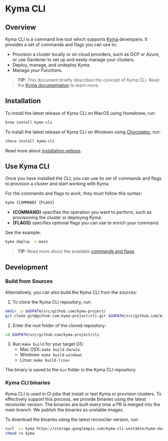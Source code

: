 # Kyma CLI

## Overview

Kyma CLI is a command line tool which supports [Kyma](https://github.com/kyma-project/kyma) developers. It provides a set of commands and flags you can use to:

- Provision a cluster locally or on cloud providers, such as GCP or Azure, or use Gardener to set up and easily manage your clusters.
- Deploy, manage, and undeploy Kyma.
- Manage your Functions.

>**TIP:** This document briefly describes the concept of Kyma CLI. Read the [Kyma documentation](https://kyma-project.io/#/01-overview/ui/README?id=kyma-cli) to learn more.

## Installation

To install the latest release of Kyma CLI on MacOS using Homebrew, run:

```bash
brew install kyma-cli
```

To install the latest release of Kyma CLI on Windows using [Chocolatey](https://www.chocolatey.org), run:

```PowerShell
choco install kyma-cli
```

Read more about [installation options](https://kyma-project.io/#/04-operation-guides/operations/01-install-kyma-CLI).

## Use Kyma CLI

Once you have installed the CLI, you can use its set of commands and flags to provision a cluster and start working with Kyma.

For the commands and flags to work, they must follow this syntax:

```bash
kyma {COMMAND} {FLAGS}
```

- **{COMMAND}** specifies the operation you want to perform, such as provisioning the cluster or deploying Kyma.
- **{FLAGS}** specifies optional flags you can use to enrich your command.

See the example:

```bash
kyma deploy -s main
```

>**TIP:** Read more about the available [commands and flags](https://github.com/kyma-project/cli/tree/main/docs/gen-docs).

## Development

### Build from Sources

Alternatively, you can also build the Kyma CLI from the sources:

1. To clone the Kyma CLI repository, run:

```bash
mkdir -p $GOPATH/src/github.com/kyma-project/
git clone git@github.com:kyma-project/cli.git $GOPATH/src/github.com/kyma-project/cli
```

2. Enter the root folder of the cloned repository:

```bash
cd $GOPATH/src/github.com/kyma-project/cli
```

3. Run `make build` for your target OS:
    - Mac OSX: `make build-darwin`
    - Windows: `make build-windows`
    - Linux: `make build-linux`

The binary is saved to the `bin` folder in the Kyma CLI repository.

### Kyma CLI binaries

Kyma CLI is used in CI jobs that install or test Kyma or provision clusters. To effectively support this process, 
we provide binaries using the latest reconciler version. The binaries are built every time a PR is merged into the main branch. We publish the binaries as unstable images.

To download the binaries using the latest reconciler version, run:

```bash
curl -Lo kyma https://storage.googleapis.com/kyma-cli-unstable/kyma-darwin # kyma-linux, kyma-linux-arm, kyma.exe, or kyma-arm.exe
chmod +x kyma
```
